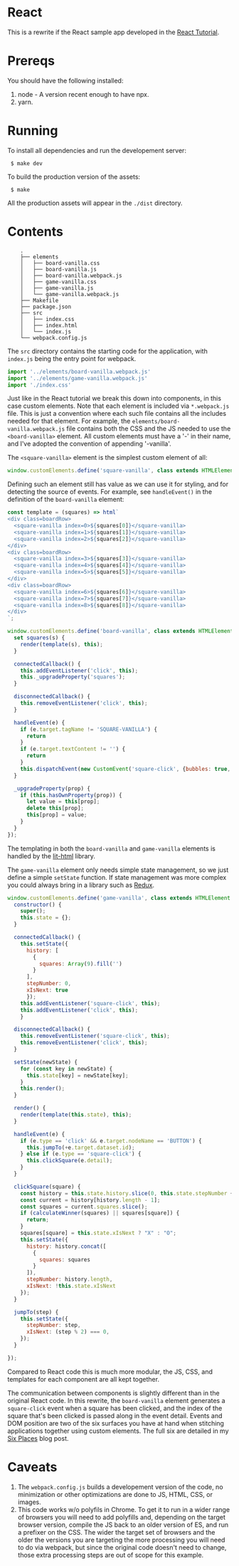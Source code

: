 React
=====

This is a rewrite if the React sample app developed in the [React Tutorial](https://reactjs.org/tutorial/tutorial.html).

Prereqs
=======

You should have the following installed:

1. node - A version recent enough to have npx.
2. yarn.

Running
=======

To install all dependencies and run the developement server:

     $ make dev

To build the production version of the assets:

     $ make

All the production assets will appear in the `./dist` directory.

Contents
========

		.
		├── elements
		│   ├── board-vanilla.css
		│   ├── board-vanilla.js
		│   ├── board-vanilla.webpack.js
		│   ├── game-vanilla.css
		│   ├── game-vanilla.js
		│   └── game-vanilla.webpack.js
		├── Makefile
		├── package.json
		├── src
		│   ├── index.css
		│   ├── index.html
		│   └── index.js
		└── webpack.config.js

The `src` directory contains the starting code for the application, with
`index.js` being the entry point for webpack.

```javascript
import '../elements/board-vanilla.webpack.js'
import '../elements/game-vanilla.webpack.js'
import './index.css'
```

Just like in the React tutorial we break this down into components, in this
case custom elements. Note that each element is included via `*.webpack.js`
file. This is just a convention where each such file contains all the
includes needed for that element. For example, the
`elements/board-vanilla.webpack.js` file contains both the CSS and the JS
needed to use the `<board-vanilla>` element. All custom elements must have
a '-' in their name, and I've adopted the convention of appending
'-vanilla'.

The `<square-vanilla>` element is the simplest custom element of all:

```javascript
window.customElements.define('square-vanilla', class extends HTMLElement {});
```

Defining such an element still has value as we can use it for styling,
and for detecting the source of events. For example, see `handleEvent()`
in the definition of the `board-vanilla` element:

```javascript
const template = (squares) => html`
<div class=boardRow>
  <square-vanilla index=0>${squares[0]}</square-vanilla>
  <square-vanilla index=1>${squares[1]}</square-vanilla>
  <square-vanilla index=2>${squares[2]}</square-vanilla>
</div>
<div class=boardRow>
  <square-vanilla index=3>${squares[3]}</square-vanilla>
  <square-vanilla index=4>${squares[4]}</square-vanilla>
  <square-vanilla index=5>${squares[5]}</square-vanilla>
</div>
<div class=boardRow>
  <square-vanilla index=6>${squares[6]}</square-vanilla>
  <square-vanilla index=7>${squares[7]}</square-vanilla>
  <square-vanilla index=8>${squares[8]}</square-vanilla>
</div>
`;

window.customElements.define('board-vanilla', class extends HTMLElement {
  set squares(s) {
    render(template(s), this);
  }

  connectedCallback() {
    this.addEventListener('click', this);
    this._upgradeProperty('squares');
  }

  disconnectedCallback() {
    this.removeEventListener('click', this);
  }

  handleEvent(e) {
    if (e.target.tagName != 'SQUARE-VANILLA') {
      return
    }
    if (e.target.textContent != '') {
      return
    }
    this.dispatchEvent(new CustomEvent('square-click', {bubbles: true, detail: +e.target.getAttribute('index')}));
  }

  _upgradeProperty(prop) {
    if (this.hasOwnProperty(prop)) {
      let value = this[prop];
      delete this[prop];
      this[prop] = value;
    }
  }
});
```

The templating in both the `board-vanilla` and `game-vanilla` elements
is handled by the [lit-html](https://github.com/PolymerLabs/lit-html) library.

The `game-vanilla` element only needs simple state management, so we just
define a simple `setState` function. If state management was more complex you
could always bring in a library such as [Redux](https://redux.js.org/).

```javascript
window.customElements.define('game-vanilla', class extends HTMLElement {
  constructor() {
    super();
    this.state = {};
  }

  connectedCallback() {
    this.setState({
      history: [
        {
          squares: Array(9).fill('')
        }
      ],
      stepNumber: 0,
      xIsNext: true
      });
    this.addEventListener('square-click', this);
    this.addEventListener('click', this);
    }

  disconnectedCallback() {
    this.removeEventListener('square-click', this);
    this.removeEventListener('click', this);
  }

  setState(newState) {
    for (const key in newState) {
      this.state[key] = newState[key];
    }
    this.render();
  }

  render() {
    render(template(this.state), this);
  }

  handleEvent(e) {
    if (e.type == 'click' && e.target.nodeName == 'BUTTON') {
      this.jumpTo(+e.target.dataset.id);
    } else if (e.type == 'square-click') {
      this.clickSquare(e.detail);
    }
  }

  clickSquare(square) {
    const history = this.state.history.slice(0, this.state.stepNumber + 1);
    const current = history[history.length - 1];
    const squares = current.squares.slice();
    if (calculateWinner(squares) || squares[square]) {
      return;
    }
    squares[square] = this.state.xIsNext ? "X" : "O";
    this.setState({
      history: history.concat([
        {
          squares: squares
        }
      ]),
      stepNumber: history.length,
      xIsNext: !this.state.xIsNext
    });
  }

  jumpTo(step) {
    this.setState({
      stepNumber: step,
      xIsNext: (step % 2) === 0,
    });
  }

});
```

Compared to React code this is much more modular, the JS, CSS, and templates
for each component are all kept together.

The communication between components is slightly different than in the
original React code. In this rewrite, the `board-vanilla` element generates a
`square-click` event when a square has been clicked, and the index of the
square that's been clicked is passed along in the event detail. Events and DOM
position are two of the six surfaces you have at hand when stitching
applications together using custom elements. The full six are detailed in my
[Six Places](https://bitworking.org/news/2015/03/Six_Places) blog post.

Caveats
=======

1. The `webpack.config.js` builds a developement version of the code, no
   minimization or other optimizations are done to JS, HTML, CSS, or images.
2. This code works w/o polyfils in Chrome. To get it to run in a wider range
   of browsers you will need to add polyfills and, depending on the target
   browser version, compile the JS back to an older version of ES, and run a
   prefixer on the CSS. The wider the target set of browsers and the older the
   versions you are targeting the more processing you will need to do via
   webpack, but since the original code doesn't need to change, those extra
   processing steps are out of scope for this example.
